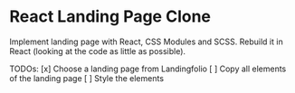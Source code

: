 # React Landing Page Clone

Implement landing page with React, CSS Modules and SCSS.
Rebuild it in React (looking at the code as little as possible).

TODOs:
[x] Choose a landing page from Landingfolio
[ ] Copy all elements of the landing page
[ ] Style the elements
